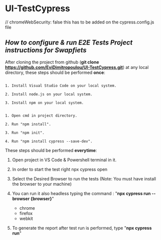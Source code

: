 # UI-TestCypress
 
// chromeWebSecurity: false this has to be added on the cypress.config.js file
## <i>How to configure & run E2E Tests Project instructions for Swapfiets</i> ##

 
After cloning the project from github (<b>git clone https://github.com/EviDimitropoulou/UI-TestCypress.git</b>) at any local directory, these steps should be performed <b>once</b>:

 

~~~

1. Install Visual Studio Code on your local system.

2. Install node.js on your local system.

3. Install npm on your local system.

~~~

~~~

1. Open cmd in project directory.

2. Run "npm install".

3. Run "npm init".

4. Run "npm install cypress --save-dev".

~~~

 

These steps should be performed <b>everytime</b>:

 

1. Open project in VS Code & Powershell terminal in it.

2. In order to start the test right npx cypress open

3. Select the Desired Browser to run the tests (Note: You must have install the browser to your         machine)

4. You can run it also headless typing the command :
       "<b>npx cypress run --browser {browser}</b>" 
    - chrome
    - firefox
    - webkit

4. To generate the report after test run is performed, type "<b>npx cypress run</b>"
